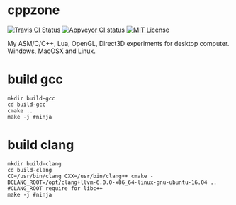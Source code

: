# cppzone

[![Travis CI Status](https://travis-ci.org/proydakov/cpplabs.svg?branch=master)](https://travis-ci.org/proydakov/cpplabs)
[![Appveyor CI status](https://ci.appveyor.com/api/projects/status/github/proydakov/cpplabs?svg=true)](https://ci.appveyor.com/project/proydakov/cpplabs)
[![MIT License](https://img.shields.io/badge/license-MIT-blue.svg)](https://github.com/proydakov/cpplabs/blob/master/COPYING)

My ASM/C/C++, Lua, OpenGL, Direct3D experiments for desktop computer. Windows, MacOSX and Linux.

# build gcc

    mkdir build-gcc
    cd build-gcc
    cmake ..
    make -j #ninja

# build clang

    mkdir build-clang
    cd build-clang
    CC=/usr/bin/clang CXX=/usr/bin/clang++ cmake -DCLANG_ROOT=/opt/clang+llvm-6.0.0-x86_64-linux-gnu-ubuntu-16.04 .. #CLANG_ROOT require for libc++
    make -j #ninja
